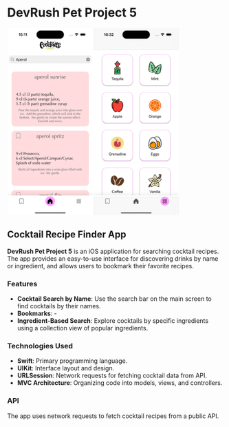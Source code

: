 # DevRush Pet Project 5
<img src="https://github.com/AnnaMelekh/cocktailsApp/blob/main/Simulator%20Screenshot%20-%20iPhone%2015%20Pro%20-%202025-03-01%20at%2015.11.30.png" width="200"/><img src="https://github.com/AnnaMelekh/cocktailsApp/blob/main/Simulator%20Screenshot%20-%20iPhone%2015%20Pro%20-%202025-03-01%20at%2016.32.49.png" width="200"/>

## Cocktail Recipe Finder App

**DevRush Pet Project 5** is an iOS application for searching cocktail recipes. The app provides an easy-to-use interface for discovering drinks by name or ingredient, and allows users to bookmark their favorite recipes.

### Features

- **Cocktail Search by Name**: Use the search bar on the main screen to find cocktails by their names.
- **Bookmarks**: -
- **Ingredient-Based Search**: Explore cocktails by specific ingredients using a collection view of popular ingredients.

### Technologies Used

- **Swift**: Primary programming language.
- **UIKit**: Interface layout and design.
- **URLSession**: Network requests for fetching cocktail data from API.
- **MVC Architecture**: Organizing code into models, views, and controllers.

### API

The app uses network requests to fetch cocktail recipes from a public API.
